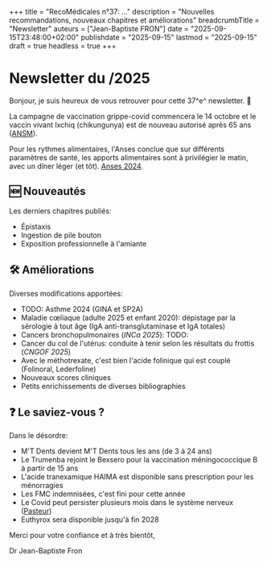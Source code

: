 +++
title = "RecoMédicales n°37:  ..."
description = "Nouvelles recommandations, nouveaux chapitres et améliorations"
breadcrumbTitle = "Newsletter"
auteurs = ["Jean-Baptiste FRON"]
date = "2025-09-15T23:48:00+02:00"
publishdate = "2025-09-15"
lastmod = "2025-09-15"
draft = true
headless = true
+++

# Newsletter du /2025

Bonjour, je suis heureux de vous retrouver pour cette 37^e^ newsletter. 📰

La campagne de vaccination grippe-covid commencera le 14 octobre et le vaccin vivant Ixchiq (chikungunya) est de nouveau autorisé après 65 ans ([ANSM](https://ansm.sante.fr/informations-de-securite/vaccin-ixchiq-contre-le-chikungunya-levee-de-la-contre-indication-temporaire-chez-les-adultes-de-65-ans-et-plus-mise-en-garde-concernant-les-effets-indesirables-graves-notamment-lencephalite)).

Pour les rythmes alimentaires, l'Anses conclue que sur différents paramètres de santé, les apports alimentaires sont à privilégier le matin, avec un dîner léger (et tôt). [Anses 2024](https://www.anses.fr/fr/system/files/NUT2019SA0001Ra.pdf).

## 🆕 Nouveautés

Les derniers chapitres publiés:

- Épistaxis
- Ingestion de pile bouton
- Exposition professionnelle à l'amiante

## 🛠️ Améliorations

Diverses modifications apportées:

- TODO: Asthme 2024 (GINA et SP2A)
- Maladie cœliaque (adulte 2025 et enfant 2020): dépistage par la sérologie à tout âge (IgA anti-transglutaminase et IgA totales)
- Cancers bronchopulmonaires (*INCa 2025*): TODO:
- Cancer du col de l'utérus: conduite à tenir selon les résultats du frottis (*CNGOF 2025*)
- Avec le méthotrexate, c'est bien l'acide folinique qui est couplé (Folinoral, Lederfoline)
- Nouveaux scores cliniques
- Petits enrichissements de diverses bibliographies

## ❓ Le saviez-vous ?

Dans le désordre:

- M'T Dents devient M'T Dents tous les ans (de 3 à 24 ans)
- Le Trumenba rejoint le Bexsero pour la vaccination méningococcique B à partir de 15 ans
- L'acide tranexamique HAIMA est disponible sans prescription pour les ménorragies
- Les FMC indemnisées, c'est fini pour cette année
- Le Covid peut persister plusieurs mois dans le système nerveux ([Pasteur](https://www.pasteur.fr/fr/espace-presse/documents-presse/covid-long-sars-cov-2-persiste-long-terme-tronc-cerebral-deregle-activite-neurones))
- Euthyrox sera disponible jusqu'à fin 2028

Merci pour votre confiance et à très bientôt,

Dr Jean-Baptiste Fron
